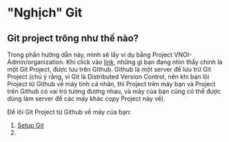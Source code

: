 # "Nghịch" Git

## Git project trông như thế nào?

Trong phần hướng dẫn này, mình sẽ lấy ví dụ bằng Project VNOI-Admin/organization. Khi click vào [link](https://github.com/VNOI-Admin/organization), những gì bạn đang nhìn thấy chính là một Git Project, được lưu trên Github. Github là một server để lưu trữ Git Project (chú ý rằng, vì Git là Distributed Version Control, nên khi bạn lôi Project từ Github về máy tính cá nhân, thì Project trên máy bạn và Project trên Github có vai trò tương đương nhau, và máy của bạn cũng có thể được dùng làm server để các máy khác copy Project này về).

Để lôi Git Project từ Github về máy của bạn:

1. [Setup Git](http://git-scm.com/book/en/v2/Getting-Started-Installing-Git)
2. 
